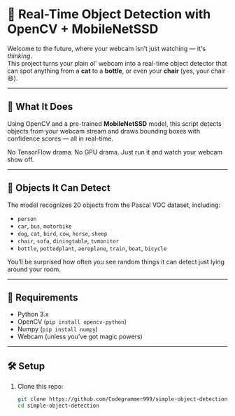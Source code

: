 # 🧠 Real-Time Object Detection with OpenCV + MobileNetSSD

Welcome to the future, where your webcam isn’t just watching — it's _thinking_.  
This project turns your plain ol' webcam into a real-time object detector that can spot anything from a **cat** to a **bottle**, or even your **chair** (yes, your chair 😄).

---

## 🚀 What It Does

Using OpenCV and a pre-trained **MobileNetSSD** model, this script detects objects from your webcam stream and draws bounding boxes with confidence scores — all in real-time.

No TensorFlow drama. No GPU drama. Just run it and watch your webcam show off.

---

## 🧠 Objects It Can Detect

The model recognizes 20 objects from the Pascal VOC dataset, including:

- `person`
- `car`, `bus`, `motorbike`
- `dog`, `cat`, `bird`, `cow`, `horse`, `sheep`
- `chair`, `sofa`, `diningtable`, `tvmonitor`
- `bottle`, `pottedplant`, `aeroplane`, `train`, `boat`, `bicycle`

You’ll be surprised how often you see random things it can detect just lying around your room.

---

## 🎯 Requirements

- Python 3.x
- OpenCV (`pip install opencv-python`)
- Numpy (`pip install numpy`)
- Webcam (unless you’ve got magic powers)

---

## 🛠️ Setup

1. Clone this repo:
   ```bash
   git clone https://github.com/Codegrammer999/simple-object-detection.git
   cd simple-object-detection
   ```
